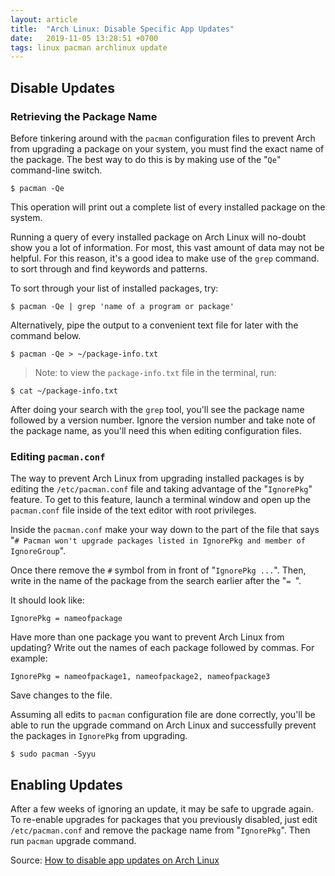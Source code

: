 ```yaml
---
layout: article
title:  "Arch Linux: Disable Specific App Updates"
date:   2019-11-05 13:28:51 +0700
tags: linux pacman archlinux update
---
```


## Disable Updates

### Retrieving the Package Name

Before tinkering around with the `pacman` configuration files to prevent Arch from upgrading a package on your system, you must find the exact name of the package. The best way to do this is by making use of the "`Qe`" command-line switch.

```
$ pacman -Qe
```

This operation will print out a complete list of every installed package on the system.

Running a query of every installed package on Arch Linux will no-doubt show you a lot of information. For most, this vast amount of data may not be helpful. For this reason, it's a good idea to make use of the `grep` command. to sort through and find keywords and patterns.

To sort through your list of installed packages, try:

```
$ pacman -Qe | grep 'name of a program or package'
```

Alternatively, pipe the output to a convenient text file for later with the command below.

```
$ pacman -Qe > ~/package-info.txt
```

> Note: to view the `package-info.txt` file in the terminal, run:

```
$ cat ~/package-info.txt
```

After doing your search with the `grep` tool, you'll see the package name followed by a version number. Ignore the version number and take note of the package name, as you'll need this when editing configuration files.

### Editing `pacman.conf`

The way to prevent Arch Linux from upgrading installed packages is by editing the `/etc/pacman.conf` file and taking advantage of the "`IgnorePkg`" feature. To get to this feature, launch a terminal window and open up the `pacman.conf` file inside of the text editor with root privileges.

Inside the `pacman.conf` make your way down to the part of the file that says "`# Pacman won't upgrade packages listed in IgnorePkg and member of IgnoreGroup`".

Once there remove the `#` symbol from in front of "`IgnorePkg ...`". Then, write in the name of the package from the search earlier after the "`= `".

It should look like:

```
IgnorePkg = nameofpackage
```

Have more than one package you want to prevent Arch Linux from updating? Write out the names of each package followed by commas. For example:

```
IgnorePkg = nameofpackage1, nameofpackage2, nameofpackage3
```

Save changes to the file.

Assuming all edits to `pacman` configuration file are done correctly, you'll be able to run the upgrade command on Arch Linux and successfully prevent the packages in `IgnorePkg` from upgrading.

```
$ sudo pacman -Syyu
```

## Enabling Updates

After a few weeks of ignoring an update, it may be safe to upgrade again. To re-enable upgrades for packages that you previously disabled, just edit `/etc/pacman.conf` and remove the package name from "`IgnorePkg`". Then run `pacman` upgrade command.

Source: [How to disable app updates on Arch Linux](https://www.addictivetips.com/ubuntu-linux-tips/disable-app-updates-on-arch/)

